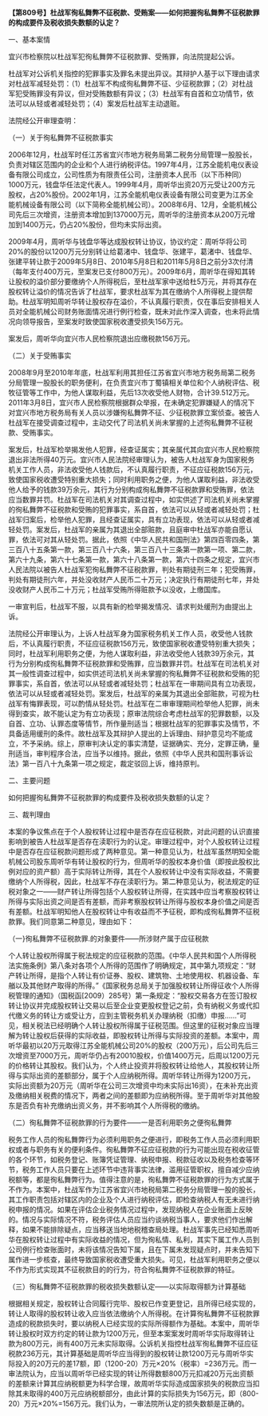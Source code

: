 **【第809号】杜战军徇私舞弊不征税款、受贿案——如何把握徇私舞弊不征税款罪的构成要件及税收损失数额的认定？**

一、基本案情

宜兴市检察院以杜战军犯徇私舞弊不征税款罪、受贿罪，向法院提起公诉。

杜战军对公诉机关指控的犯罪事实及罪名未提出异议。其辩护人基于以下理由请求对杜战军减轻处罚：（1）杜战军不构成徇私舞弊不征、少征税款罪；（2）对杜战军犯受贿罪没有异议，但对受贿数额有异议；（3）杜战军有自首和立功情节，依法可以从轻或者减轻处罚；（4）案发后杜战军主动退赃。

法院经公开审理查明：

（一）关于徇私舞弊不征税款事实

2006年12月，杜战军时任江苏省宜兴市地方税务局第二税务分局管理一股股长，负责对辖区范围内的企业和个人进行纳税评估。1997年4月，江苏全能机电仪表设备有限公司成立，公司性质为有限责任公司，注册资本人民币（以下币种同）1000万元，钱盘华任法定代表人。1999年4月，周听华出资20万元受让200方元股权，占20%股份。2002年1月，江苏全能机电仪表设备有限公司变更为江苏全能机械设备有限公司（以下简称全能机械公司）。2008年6月、12月，全能机械公司先后三次增资，注册资本增加到137000万元，周听华的注册资本从200万元增加到1400万元，仍占20%股份，但均未实际出资。

2009年4月，周听华与钱盘华等达成股权转让协议，协议约定：周听华将公司20%的股份以1200万元分别转让给葛渚中、钱盘华、张建平，葛渚中、钱盘华、张建平转让款于2009年5月8日、2010年5月8日和2011年5月8日之前分3次付清（每年支付400万元，至案发已支付800万元）。2009年6月，周听华在得知其转让股权的溢价部分要缴纳个人所得税后，至杜战军家中送给杜5万元，并将其存在股权转让溢价的情况告诉了杜战军，要求杜战军为其在缴纳个人所得税上提供帮助。杜战军明知周听华转让股权存在溢价，不认真履行职责，仅在事后安排相关人员对全能机械公司财务账面情况进行例行检查，既未对此作深入调查，也未将此情况向领导报告，至案发时致使国家税收遭受损失156万元。

案发后，周听华向宜兴市人民检察院退出应缴税款156万元。

（二）关于受贿事实

2008年9月至2010年年底，杜战军利用其担任江苏省宜兴市地方税务局第二税务分局管理一股股长的职务便利，在负责宜兴市丁蜀镇相关单位和个人纳税评估、税牧征管等工作中，为他人谋取利益，先后13次收受他人财物，合计39.512万元。2011年3月8日，宜兴市人民检察院根据群众举报，在未确定犯罪嫌疑人的情况下对宜兴市地方税务局有关人员以涉嫌徇私舞弊不征、少征税款罪立案侦查。被告人杜战军在接受调查过程中，主动交代了司法机关尚未掌握的上述徇私舞弊不征税款、受贿事实。

案发后，杜战军检举揭发他人犯罪，经查证属实；其亲属代其向宜兴市人民检察院退出非法所得40万元。宜兴市人民法院经审理认为，被告人杜战军身为国家税务机关工作人员，非法收受他人钱款后，不认真履行职责，不征应征税款156万元，致使国家税收遭受特别重大损失；同时利用职务之便，为他人谋取利益，非法收受他人给予的钱款39万余元，其行为分别构成徇私舞弊不征税款罪和受贿罪，依法应当数罪并罚。杜战军在司法机关对其调查过程中，如实供述了司法机关尚未掌握的徇私舞弊不征税款和受贿的犯罪事实，系自首，依法可以从轻或者减轻处罚；杜战军归案后，检举他人犯罪，且经查证属实，具有立功表现，依法可以从轻或者减轻处罚。案发后，杜战军的亲属为其退出全部赃款，且庭审中杜战军亦能自愿认罪，依法可对其从轻处罚。据此，依照《中华人民共和国刑法》第四百零四条，第三百八十五条第一款，第三百八十六条，第三百八十三条第一款第一项、第二款，第六十九条，第六十七条第一款，第六十八条第一款，第六十四条之规定，宜兴市人民法院以被告人杜战军犯徇私舞弊不征税款罪，判处有期徒刑三年；犯受贿罪，判处有期徒刑六年，并处没收财产人民币二十万元；决定执行有期徒刑七年，并处没收财产人民币二十万元；杜战军受贿所得赃款予以没收，上缴国库。

一审宣判后，杜战军不服，以具有新的检举揭发情况、请求判处缓刑为由提出上诉。

法院经公开审理认为，上诉人杜战军身为国家税务机关工作人员，收受他人钱款后，不认真履行职责，不征应征税款156万元，致使国家税收遭受特别重大损失；同时，杜战军利用职务之便，为他人谋取利益，非法收受他人钱款39万余元，其行为分别构成徇私舞弊不征税款罪和受贿罪，应当数罪并罚。杜战军在司法机关对其一般性调查过程中，如实供述司法机关尚未掌握的徇私舞弊不征税款和受贿的犯罪事实，系自首，依法可以从轻或者减轻处罚；杜战军在一审期间具有立功表现，依法可以从轻或者减轻处罚。案发后，杜战军的亲属为其退出全部赃款，可视为杜战军有悔罪表现，可以酌情从轻处罚。杜战军在二审审理期间检举他人犯罪，尚未得到查实，故不能认定为有立功表现；原审法院综合考虑杜战军的犯罪数额，以及自首、立功、认罪态度等情节，所作量刑适当；根据杜战军的犯罪事实及情节，不具备适用缓刑的条件。故杜战军及其辩护人提出的上诉理由、辩护意见均不能成立，不予采纳。综上，原审判决认定的事实清楚，证据确实、充分，定罪正确，量刑适当，审判程序合法，应当予以维持。据此，依照《中华人民共和国刑事诉讼法》第一百八十九条第一项之规定，裁定驳回上诉，维持原判。

二、主要问题

如何把握徇私舞弊不征税款罪的构成要件及税收损失数额的认定？

三、裁判理由

本案的争议焦点在于个人股权转让过程中是否存在应征税款，对此问题的认识直接影响到被告人杜战军是否存在渎职行为的认定。审理过程中，对个人股权转让过程中是否存在应征税款问题形成了两种意见。第一种意见认为，杜战军虽然明知全能机械公司股东周听华有转让股权的行为，但周听华的股权本身价值（即按此股权比例对应的资产额）高于实际转让所得，其在个人股权转让中没有实际收益，不需要缴纳个人所得税，因此，杜战军不存在渎职行为。第二种意见认为，税法规定的征税对象之一——财产转让所得包括个人股权转让所得，在实践中应当考察股权转让所得与实际出资之间是否有差额，而非考察股权转让所得与股权本身价值之间是否有差额。杜战军明知他人在股权转让中有收益而不予征税，即构成徇私舞弊不征税款罪。我们同意第二种意见，理由如下：

（一}徇私舞弊不征税款罪.的对象要件——所涉财产属于应征税款

个人转让股权所得属于税法规定的应征税款的范围。《中华人民共和国个人所得税法实施条例》第八条对各项个人所得的范围作了明确规定，其中第九项规定：“财产转让所得，是指个人转让有价证券、股权、建筑物、土地使用权、机器设备、车艏以及其他财产取得的所得。”《国家税务总局关于加强股权转让所得征收个人所得税管理的通知》（国税函\[2009）285号）第一条规定：“股权交易各方在签订股权转让协议并完成股权转让交易以后至企业变更股权登记之前，负有纳税义务或代扣代缴义务的转让方或受让方，应到主管税务机关办理纳税（扣缴）申报……”可见，相关税法已经明确个人转让股权所得属于征税范围。但这里的征税对象应当理解为转让股权后获得的实际收益，即股权转让所得与实际投资的差额。本案中，周听华最初以20万元取得江苏全能机械公司20%的股权（200万元），后公司先后三次增资至7000万元，周听华仍占有20010股权，价值1400万元，后周以1200万元的价格转让其股权。我们认为，个人终止投资并将股权转让给他人，其股权转让所得与实际出资的差额部分，属于个人应纳税所得。周听华转让所得为1200万元，实际出资额为20万元（周听华在公司三次增资中均未实际出16资），在未补充出资及缴纳相关税费的情况下，两者之间的差额即为应纳税所得。至于周听华对其他股东是否负有补充缴纳出资义务，并不影响其个人所得税的缴纳。

（二）徇私舞弊不征税款罪的行为要件——一是否利用职务之便徇私舞弊

税务工作人员的徇私舞弊行为必须利用职务之便进行，即税务工作人员必须利用职权或者与职务有关的便利条件。徇私舞弊不征应征税款的行为可能出现在税收征管的各个环节，如税务登记、账簿凭证管理、纳税申报、税款征收以及税务检查等环节，税务工作人员只要在上述环节中违背事实法律，滥用征管职权，擅自减少应纳税额等，都是徇私舞弊行为。值得注意的是，徇私舞弊不征税款罪的行为方式属于不作为。本案中，杜战军作为江苏省宜兴市地税局第二税务分局管理一股的股长，其工作职责包括对辖区内的企业及个人进行纳税评估，即检查纳税人有无未进行纳税申报的情况。如果在评估企业税务情况过程中，发现纳税人在企业账面上反映的。情况与实际情况不符，税务评估人员应当约谈纳税当事人，要求他们作出解释，如果不能排除疑点，应当移送当地地税稽查局处理。杜战军事先已经知悉周听华在股权转让过程中有实际收益的情况，但为徇私情、私利，其实下属工作人员到公司例行检查账面时，未将该情况告知下属，且在下属未发现疑点时，并未告知下属作进一步核查，最终导致国家税收遭受重大损失。可见，杜战军利用职务之便以不作为形式实现其不征税款目的的行为，符合徇私舞弊不征税款罪的特征。

（三）徇私舞弊不征税款罪的税收损失数额认定——以实际取得额为计算基础

根据相关规定，股权转让合同履行完毕、股权已作变更登记，且所得已经实现的，转让人取得的股权转让收入应当依法缴纳个人所得税。在计算徇私舞弊不征税款罪造成的税款损失时，要以纳税人已经实现的实际所得额作为基础。本案中，周听华转让股权时双方约定的转让款为1200万元，但至本案案发时周听华实际取得转让款为800万元，尚有400万元未实际取得。公诉机关指控杜战军徇私舞弊不征应征税款236万元，其计算基础是周听华应当得到的股权转让款1200万元与周听华实际投入的20万元的差17额，即（1200-20）万元×20%（税率）=236万元。而一审法院认为，应当以周听华已经实现的转让所得数额800万元扣减20万元出资额的差额来计算其应纳税额更为科学合理，故周听华实际造成国家损失的税款应当扣除其未取得的400万元应纳税额部分，由此计算的实际损失为156万元，即（800-20）万元×20%=156万元。我们认为，一审法院所认定的损失数额是正确的。